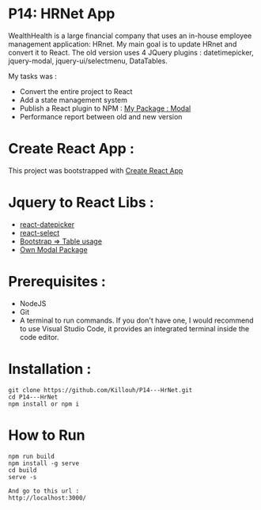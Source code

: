 # P14: HRNet App
WealthHealth is a large financial company that uses an in-house employee management application: HRnet. My main goal is to update HRnet and convert it to React. The old version uses 4 JQuery plugins : datetimepicker, jquery-modal, jquery-ui/selectmenu, DataTables.

My tasks was : 

- Convert the entire project to React
- Add a state management system
- Publish a React plugin to NPM : [My Package : Modal ](https://www.npmjs.com/package/@killouh/modalpackage?activeTab=readme)
- Performance report between old and new version

# Create React App :
This project was bootstrapped with [Create React App ](https://github.com/facebook/create-react-app)

# Jquery to React Libs :
- [react-datepicker](https://www.npmjs.com/package/react-datepicker)
- [react-select](https://www.npmjs.com/package/react-select)
- [Bootstrap => Table usage](https://react-bootstrap.netlify.app)
- [Own Modal Package](https://www.npmjs.com/package/@killouh/modalpackage?activeTab=readme)

# Prerequisites :
- NodeJS
- Git
- A terminal to run commands. If you don't have one, I would recommend to use Visual Studio Code, it provides an integrated terminal inside the code editor.

# Installation :
```
git clone https://github.com/Killouh/P14---HrNet.git
cd P14---HrNet
npm install or npm i
```

# How to Run
```
npm run build
npm install -g serve
cd build
serve -s

And go to this url :
http://localhost:3000/
```






